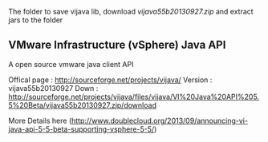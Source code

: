 The folder to save vijava lib, download _vijava55b20130927.zip_ and extract jars to the folder

VMware Infrastructure (vSphere) Java API
----------------------------------------

A open source vmware java client API

Offical page : http://sourceforge.net/projects/vijava/
Version : vijava55b20130927
Down    : http://sourceforge.net/projects/vijava/files/vijava/VI%20Java%20API%205.5%20Beta/vijava55b20130927.zip/download

More Details here (http://www.doublecloud.org/2013/09/announcing-vi-java-api-5-5-beta-supporting-vsphere-5-5/)

